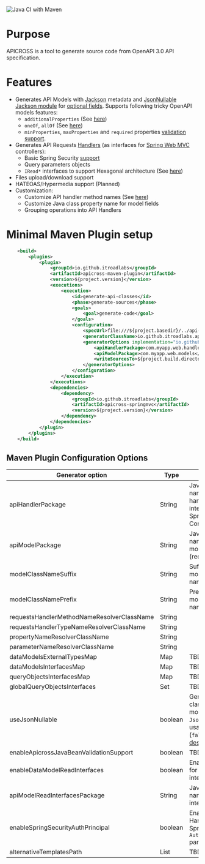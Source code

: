 
![Java CI with Maven](https://github.com/itroadlabs/apicross/actions/workflows/maven-oss-release.yml/badge.svg)

# Purpose
APICROSS is a tool to generate source code from OpenAPI 3.0 API specification.

# Features
- Generates API Models with [Jackson](https://github.com/FasterXML/jackson) metadata and [JsonNullable Jackson module](https://github.com/OpenAPITools/jackson-databind-nullable) for [optional fields](docs/OptionalFields.md). 
  Supports following tricky OpenAPI models features:
  * `additionalProperties` (See [here](docs/AdditionalProperties.md))
  * `oneOf`, `allOf`  (See [here](docs/OneOfAllOf.md))
  * `minProperties`, `maxProperties` and `required` properties [validation support](docs/MinMaxRequiredPropertiesValidation.md).  
- Generates API Requests [Handlers](docs/APIHandler.md) (as interfaces for [Spring Web MVC](https://github.com/spring-projects/spring-framework/tree/main/spring-webmvc) controllers):
  * Basic Spring Security [support](docs/SpringSecurityAuthentication.md)
  * Query parameters objects
  * `IRead*` interfaces to support Hexagonal architecture (See [here](docs/IReadInterfaces.md))
- Files upload/download support  
- HATEOAS/Hypermedia support (Planned)  
- Customization:
  * Customize API handler method names (See [here](docs/APIHandlerMethodName.md))
  * Customize Java class property name for model fields 
  * Grouping operations into API Handlers  

# Minimal Maven Plugin setup
```xml
    <build>
        <plugins>
            <plugin>
                <groupId>io.github.itroadlabs</groupId>
                <artifactId>apicross-maven-plugin</artifactId>
                <version>${project.version}</version>
                <executions>
                    <execution>
                        <id>generate-api-classes</id>
                        <phase>generate-sources</phase>
                        <goals>
                            <goal>generate-code</goal>
                        </goals>
                        <configuration>
                            <specUrl>file:///${project.basedir}/../api-specifications/api.yaml</specUrl>
                            <generatorClassName>io.github.itroadlabs.apicross.springmvc.SpringMvcCodeGenerator</generatorClassName>
                            <generatorOptions implementation="io.github.itroadlabs.apicross.springmvc.SpringMvcCodeGeneratorOptions">
                                <apiHandlerPackage>com.myapp.web.handlers</apiHandlerPackage>
                                <apiModelPackage>com.myapp.web.models</apiModelPackage>
                                <writeSourcesTo>${project.build.directory}/generated-sources/java</writeSourcesTo>
                            </generatorOptions>
                        </configuration>
                    </execution>
                </executions>
                <dependencies>
                    <dependency>
                        <groupId>io.github.itroadlabs</groupId>
                        <artifactId>apicross-springmvc</artifactId>
                        <version>${project.version}</version>
                    </dependency>
                </dependencies>
            </plugin>
        </plugins>
    </build>
```
## Maven Plugin Configuration Options

| Generator option | Type | Description |
| ---- | ---- | --- |
| apiHandlerPackage | String | Java package name for API handlers (Java interfaces for Spring MVC Controllers) |
| apiModelPackage | String | Java package name for API models (request/response) |
| modelClassNameSuffix | String | Suffix for API model Java class name |
| modelClassNamePrefix | String | Prefix for API model Java class name  |
| requestsHandlerMethodNameResolverClassName | String | |
| requestsHandlerTypeNameResolverClassName | String | |
| propertyNameResolverClassName | String | |
| parameterNameResolverClassName | String | |
| dataModelsExternalTypesMap | Map | TBD... |
| dataModelsInterfacesMap | Map | TBD...  |
| queryObjectsInterfacesMap | Map | TBD...  |
| globalQueryObjectsInterfaces | Set | TBD... |
| useJsonNullable | boolean | Generate Java classes for API models with `JsonNullable` class usage (`true`) or not (`false`). [Feature description here](docs/OptionalFields.md)  |
| enableApicrossJavaBeanValidationSupport | boolean | TBD... |
| enableDataModelReadInterfaces | boolean | Enable generation for `IRead*` interfaces |
| apiModelReadInterfacesPackage | String | Java package name for `IRead*` interfaces |
| enableSpringSecurityAuthPrincipal | boolean | Enable for API Handlers methods Spring Security `Authorization` parameter |
| alternativeTemplatesPath | List | TBD... |
